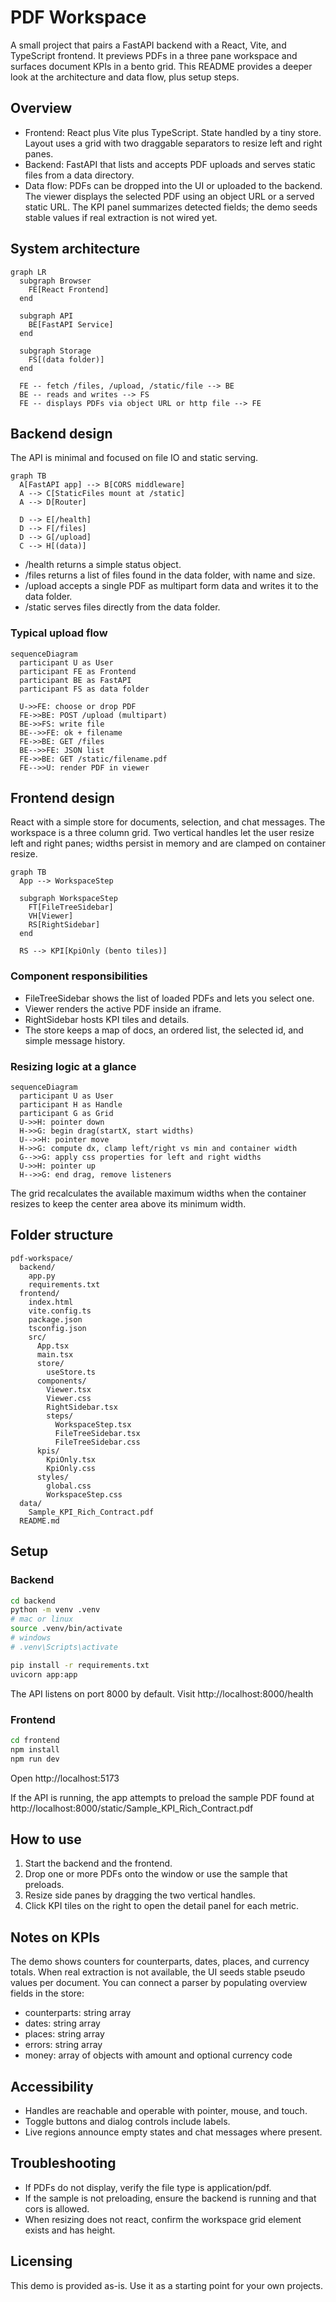 
# PDF Workspace

A small project that pairs a FastAPI backend with a React, Vite, and TypeScript frontend. It previews PDFs in a three pane workspace and surfaces document KPIs in a bento grid. This README provides a deeper look at the architecture and data flow, plus setup steps.

## Overview

* Frontend: React plus Vite plus TypeScript. State handled by a tiny store. Layout uses a grid with two draggable separators to resize left and right panes.
* Backend: FastAPI that lists and accepts PDF uploads and serves static files from a data directory.
* Data flow: PDFs can be dropped into the UI or uploaded to the backend. The viewer displays the selected PDF using an object URL or a served static URL. The KPI panel summarizes detected fields; the demo seeds stable values if real extraction is not wired yet.

## System architecture

```mermaid
graph LR
  subgraph Browser
    FE[React Frontend]
  end

  subgraph API
    BE[FastAPI Service]
  end

  subgraph Storage
    FS[(data folder)]
  end

  FE -- fetch /files, /upload, /static/file --> BE
  BE -- reads and writes --> FS
  FE -- displays PDFs via object URL or http file --> FE
```

## Backend design

The API is minimal and focused on file IO and static serving.

```mermaid
graph TB
  A[FastAPI app] --> B[CORS middleware]
  A --> C[StaticFiles mount at /static]
  A --> D[Router]

  D --> E[/health]
  D --> F[/files]
  D --> G[/upload]
  C --> H[(data)]
```

* /health returns a simple status object.
* /files returns a list of files found in the data folder, with name and size.
* /upload accepts a single PDF as multipart form data and writes it to the data folder.
* /static serves files directly from the data folder.

### Typical upload flow

```mermaid
sequenceDiagram
  participant U as User
  participant FE as Frontend
  participant BE as FastAPI
  participant FS as data folder

  U->>FE: choose or drop PDF
  FE->>BE: POST /upload (multipart)
  BE->>FS: write file
  BE-->>FE: ok + filename
  FE->>BE: GET /files
  BE-->>FE: JSON list
  FE->>BE: GET /static/filename.pdf
  FE-->>U: render PDF in viewer
```

## Frontend design

React with a simple store for documents, selection, and chat messages. The workspace is a three column grid. Two vertical handles let the user resize left and right panes; widths persist in memory and are clamped on container resize.

```mermaid
graph TB
  App --> WorkspaceStep

  subgraph WorkspaceStep
    FT[FileTreeSidebar]
    VH[Viewer]
    RS[RightSidebar]
  end

  RS --> KPI[KpiOnly (bento tiles)]
```

### Component responsibilities

* FileTreeSidebar shows the list of loaded PDFs and lets you select one.
* Viewer renders the active PDF inside an iframe.
* RightSidebar hosts KPI tiles and details.
* The store keeps a map of docs, an ordered list, the selected id, and simple message history.

### Resizing logic at a glance

```mermaid
sequenceDiagram
  participant U as User
  participant H as Handle
  participant G as Grid
  U->>H: pointer down
  H->>G: begin drag(startX, start widths)
  U-->>H: pointer move
  H->>G: compute dx, clamp left/right vs min and container width
  G-->>G: apply css properties for left and right widths
  U->>H: pointer up
  H-->>G: end drag, remove listeners
```

The grid recalculates the available maximum widths when the container resizes to keep the center area above its minimum width.

## Folder structure

```
pdf-workspace/
  backend/
    app.py
    requirements.txt
  frontend/
    index.html
    vite.config.ts
    package.json
    tsconfig.json
    src/
      App.tsx
      main.tsx
      store/
        useStore.ts
      components/
        Viewer.tsx
        Viewer.css
        RightSidebar.tsx
        steps/
          WorkspaceStep.tsx
          FileTreeSidebar.tsx
          FileTreeSidebar.css
      kpis/
        KpiOnly.tsx
        KpiOnly.css
      styles/
        global.css
        WorkspaceStep.css
  data/
    Sample_KPI_Rich_Contract.pdf
  README.md
```

## Setup

### Backend

```bash
cd backend
python -m venv .venv
# mac or linux
source .venv/bin/activate
# windows
# .venv\Scripts\activate

pip install -r requirements.txt
uvicorn app:app
```

The API listens on port 8000 by default. Visit http://localhost:8000/health

### Frontend

```bash
cd frontend
npm install
npm run dev
```

Open http://localhost:5173

If the API is running, the app attempts to preload the sample PDF found at http://localhost:8000/static/Sample_KPI_Rich_Contract.pdf

## How to use

1. Start the backend and the frontend.
2. Drop one or more PDFs onto the window or use the sample that preloads.
3. Resize side panes by dragging the two vertical handles.
4. Click KPI tiles on the right to open the detail panel for each metric.

## Notes on KPIs

The demo shows counters for counterparts, dates, places, and currency totals. When real extraction is not available, the UI seeds stable pseudo values per document. You can connect a parser by populating overview fields in the store:

* counterparts: string array
* dates: string array
* places: string array
* errors: string array
* money: array of objects with amount and optional currency code

## Accessibility

* Handles are reachable and operable with pointer, mouse, and touch.
* Toggle buttons and dialog controls include labels.
* Live regions announce empty states and chat messages where present.

## Troubleshooting

* If PDFs do not display, verify the file type is application/pdf.
* If the sample is not preloading, ensure the backend is running and that cors is allowed.
* When resizing does not react, confirm the workspace grid element exists and has height.

## Licensing

This demo is provided as-is. Use it as a starting point for your own projects.
